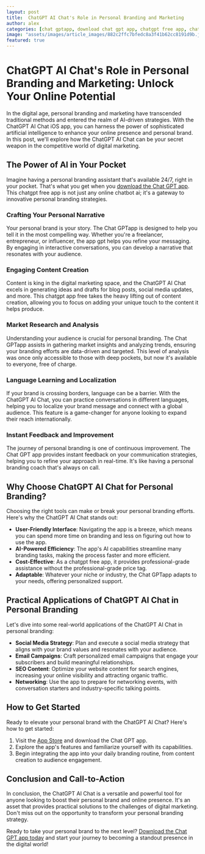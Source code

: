 ```yaml
---
layout: post
title:  ChatGPT AI Chat's Role in Personal Branding and Marketing
author: alex
categories: [chat gptapp, download chat gpt app, chatgpt free app, chat gptapp, online chatbot ai, app gpt, chatgpt app free]
image: "assets/images/article_images/882c2ffc7bfedc8a3f41b62cc8191d9b.jpg"
featured: true
---
```


# ChatGPT AI Chat's Role in Personal Branding and Marketing: Unlock Your Online Potential

In the digital age, personal branding and marketing have transcended traditional methods and entered the realm of AI-driven strategies. With the ChatGPT AI Chat iOS app, you can harness the power of sophisticated artificial intelligence to enhance your online presence and personal brand. In this post, we'll explore how the ChatGPT AI Chat can be your secret weapon in the competitive world of digital marketing.

## The Power of AI in Your Pocket

Imagine having a personal branding assistant that's available 24/7, right in your pocket. That's what you get when you [download the Chat GPT app](https://apps.apple.com/us/app/ai-ask-chat-with-ai-bots/id6472484891). This chatgpt free app is not just any online chatbot ai; it's a gateway to innovative personal branding strategies.

### Crafting Your Personal Narrative

Your personal brand is your story. The Chat GPTapp is designed to help you tell it in the most compelling way. Whether you're a freelancer, entrepreneur, or influencer, the app gpt helps you refine your messaging. By engaging in interactive conversations, you can develop a narrative that resonates with your audience.

### Engaging Content Creation

Content is king in the digital marketing space, and the ChatGPT AI Chat excels in generating ideas and drafts for blog posts, social media updates, and more. This chatgpt app free takes the heavy lifting out of content creation, allowing you to focus on adding your unique touch to the content it helps produce.

### Market Research and Analysis

Understanding your audience is crucial for personal branding. The Chat GPTapp assists in gathering market insights and analyzing trends, ensuring your branding efforts are data-driven and targeted. This level of analysis was once only accessible to those with deep pockets, but now it's available to everyone, free of charge.

### Language Learning and Localization

If your brand is crossing borders, language can be a barrier. With the ChatGPT AI Chat, you can practice conversations in different languages, helping you to localize your brand message and connect with a global audience. This feature is a game-changer for anyone looking to expand their reach internationally.

### Instant Feedback and Improvement

The journey of personal branding is one of continuous improvement. The Chat GPT app provides instant feedback on your communication strategies, helping you to refine your approach in real-time. It's like having a personal branding coach that's always on call.

## Why Choose ChatGPT AI Chat for Personal Branding?

Choosing the right tools can make or break your personal branding efforts. Here's why the ChatGPT AI Chat stands out:

- **User-Friendly Interface**: Navigating the app is a breeze, which means you can spend more time on branding and less on figuring out how to use the app.
- **AI-Powered Efficiency**: The app's AI capabilities streamline many branding tasks, making the process faster and more efficient.
- **Cost-Effective**: As a chatgpt free app, it provides professional-grade assistance without the professional-grade price tag.
- **Adaptable**: Whatever your niche or industry, the Chat GPTapp adapts to your needs, offering personalized support.

## Practical Applications of ChatGPT AI Chat in Personal Branding

Let's dive into some real-world applications of the ChatGPT AI Chat in personal branding:

- **Social Media Strategy**: Plan and execute a social media strategy that aligns with your brand values and resonates with your audience.
- **Email Campaigns**: Craft personalized email campaigns that engage your subscribers and build meaningful relationships.
- **SEO Content**: Optimize your website content for search engines, increasing your online visibility and attracting organic traffic.
- **Networking**: Use the app to prepare for networking events, with conversation starters and industry-specific talking points.

## How to Get Started

Ready to elevate your personal brand with the ChatGPT AI Chat? Here's how to get started:

1. Visit the [App Store](https://apps.apple.com/us/app/ai-ask-chat-with-ai-bots/id6472484891) and download the Chat GPT app.
2. Explore the app's features and familiarize yourself with its capabilities.
3. Begin integrating the app into your daily branding routine, from content creation to audience engagement.

## Conclusion and Call-to-Action

In conclusion, the ChatGPT AI Chat is a versatile and powerful tool for anyone looking to boost their personal brand and online presence. It's an asset that provides practical solutions to the challenges of digital marketing. Don't miss out on the opportunity to transform your personal branding strategy.

Ready to take your personal brand to the next level? [Download the Chat GPT app today](https://apps.apple.com/us/app/ai-ask-chat-with-ai-bots/id6472484891) and start your journey to becoming a standout presence in the digital world!